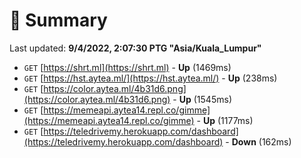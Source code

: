 # 📖 Summary
Last updated: **9/4/2022, 2:07:30 PTG "Asia/Kuala_Lumpur"**

- `GET` [https://shrt.ml](https://shrt.ml) - **Up** (1469ms)
- `GET` [https://hst.aytea.ml/](https://hst.aytea.ml/) - **Up** (238ms)
- `GET` [https://color.aytea.ml/4b31d6.png](https://color.aytea.ml/4b31d6.png) - **Up** (1545ms)
- `GET` [https://memeapi.aytea14.repl.co/gimme](https://memeapi.aytea14.repl.co/gimme) - **Up** (1177ms)
- `GET` [https://teledrivemy.herokuapp.com/dashboard](https://teledrivemy.herokuapp.com/dashboard) - **Down** (162ms)
